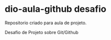 # dio-aula-github desafio
Repositorio criado para aula de projeto.

Desafio de Projeto sobre Git/Github
